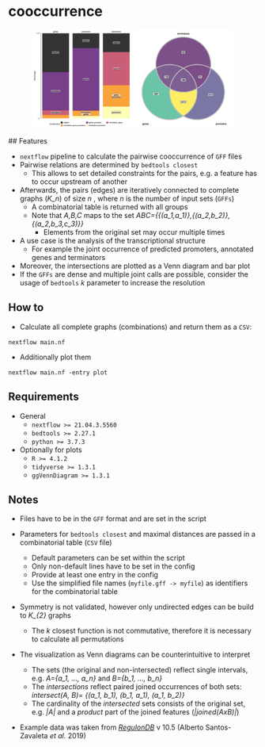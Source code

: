 # cooccurrence
<p align="center">
<img src="example_run_RegulonDB_barPlot.png" width="200" height="200">
<img src="example_run_RegulonDB_venn.png" width="200" height="200">
</p>
## Features

* `nextflow` pipeline to calculate the pairwise cooccurrence of `GFF` files
* Pairwise relations are determined by `bedtools closest`
    * This allows to set detailed constraints for the pairs, e.g. a feature has to occur upstream of another
* Afterwards, the pairs (edges) are iteratively connected to complete graphs (*K_n*) of size *n* , where *n* is the number of input sets (`GFFs`)
   * A combinatorial table is returned with all groups
   * Note that *A,B,C* maps to the set *ABC={{(a_1,a_1)},{(a_2,b_2)},{(a_2,b_3,c_3)}}*
      * Elements from the original set may occur multiple times 
* A use case is the analysis of the transcriptional structure
    * For example the joint occurrence of predicted promoters, annotated genes and terminators
* Moreover, the intersections are plotted as a Venn diagram and bar plot
* If the `GFFs` are dense and multiple joint calls are possible, consider the usage of `bedtools` *k* parameter to increase the resolution

## How to

* Calculate all complete graphs (combinations) and return them as a `CSV`:

```
nextflow main.nf
```

* Additionally plot them

```
nextflow main.nf -entry plot
```

## Requirements
* General
  * `nextflow >= 21.04.3.5560`
  * `bedtools >= 2.27.1`
  * `python >= 3.7.3`
* Optionally for plots
  * `R >= 4.1.2`
  * `tidyverse >= 1.3.1`
  * `ggVennDiagram >= 1.3.1`




## Notes

 * Files have to be in the `GFF` format and are set in the script 
 * Parameters for `bedtools closest` and maximal distances are passed in a combinatorial table (`CSV` file)
    * Default parameters can be set within the script
    * Only non-default lines have to be set in the config
    * Provide at least one entry in the config
    * Use the simplified file names (`myfile.gff -> myfile`) as identifiers for the combinatorial table
 * Symmetry is not validated, however only undirected edges can be build to *K_{2}* graphs
    * The *k* closest function is not commutative, therefore it is necessary to calculate all permutations
 * The visualization as Venn diagrams can be counterintuitive to interpret
    * The sets (the original and non-intersected) reflect single intervals, e.g. *A={a_1, ..., a_n}* and *B={b_1, ..., b_n}*
    * The *intersections* reflect paired joined occurrences of both sets: *intersect(A, B)= {(a_1, b_1), (b_1, a_1), (a_1, b_2)}*
    * The cardinality of the *intersected* sets consists of the original set, e.g. *|A|* and a *product* part of the joined features (*|joined(AxB)|*)

* Example data was taken from [*RegulonDB*](https://regulondb.ccg.unam.mx/menu/using_regulondb/terms_and_conditions/citing_conditions/index.jsp#) v 10.5 (Alberto Santos-Zavaleta *et al.* 2019)
